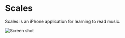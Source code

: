 # Scales

Scales is an iPhone application for learning to read music.

![Screen shot](https://raw.github.com/drewish/scales/master/screen_shot.png)
